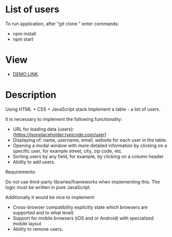 # List of users

To run application, after "git clone " enter commands:
 - npm install
 - npm start

# View
- [DEMO LINK](https://andrey203.github.io/1World_Online_test_list-of-Users/).

# Description
Using HTML + CSS + JavaScript stack Implement a table - a list of users.

It is necessary to implement the following functionality:
  
 - URL for loading data (users): (https://jsonplaceholder.typicode.com/user)
 - Displaying of: name, username, email, website for each user in the table.
 - Opening a modal window with more detailed information by clicking on a specific user, for example street,
city, zip code, etc.
 - Sorting users by any field, for example, by clicking on a column header
 - Ability to add users.

Requirements:

Do not use third-party libraries/frameworks when implementing this. The logic must be written in pure
JavaScript.

Additionally it would be nice to implement:

 - Cross-browser compatibility explicitly state which browsers are supported and to what level)
 - Support for mobile browsers (iOS and or Android) with specialized mobile layout
 - Ability to remove users.
